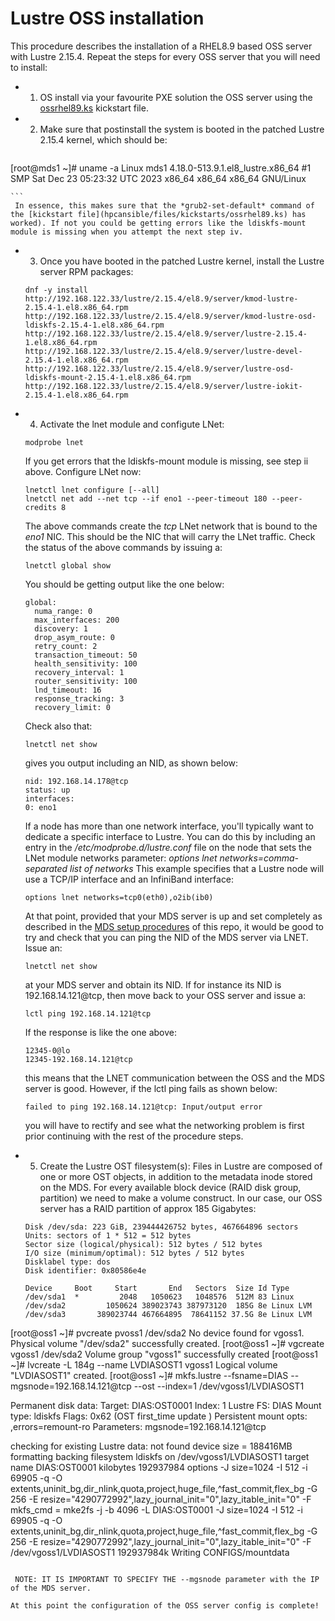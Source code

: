 # Lustre OSS installation

This procedure describes the installation of a RHEL8.9 based OSS server with Lustre 2.15.4. Repeat the steps for every OSS server that you will need to install:

- 1) OS install via your favourite PXE solution the OSS server using the [ossrhel89.ks](../hpcansible/files/kickstarts/ossrhel89.ks) kickstart file.  
- 2) Make sure that postinstall the system is booted in the patched Lustre 2.15.4 kernel, which should be: 
    ``` 
[root@mds1 ~]# uname -a
Linux mds1 4.18.0-513.9.1.el8_lustre.x86_64 #1 SMP Sat Dec 23 05:23:32 UTC 2023 x86_64 x86_64 x86_64 GNU/Linux
    
    ```
     In essence, this makes sure that the *grub2-set-default* command of the [kickstart file](hpcansible/files/kickstarts/ossrhel89.ks) has worked). If not you could be getting errors like the ldiskfs-mount module is missing when you attempt the next step iv.
- 3) Once you have booted in the patched Lustre kernel, install the Lustre server RPM packages:
    ```
    dnf -y install http://192.168.122.33/lustre/2.15.4/el8.9/server/kmod-lustre-2.15.4-1.el8.x86_64.rpm http://192.168.122.33/lustre/2.15.4/el8.9/server/kmod-lustre-osd-ldiskfs-2.15.4-1.el8.x86_64.rpm http://192.168.122.33/lustre/2.15.4/el8.9/server/lustre-2.15.4-1.el8.x86_64.rpm http://192.168.122.33/lustre/2.15.4/el8.9/server/lustre-devel-2.15.4-1.el8.x86_64.rpm http://192.168.122.33/lustre/2.15.4/el8.9/server/lustre-osd-ldiskfs-mount-2.15.4-1.el8.x86_64.rpm http://192.168.122.33/lustre/2.15.4/el8.9/server/lustre-iokit-2.15.4-1.el8.x86_64.rpm
    ```
- 4) Activate the lnet module and configute LNet:
    ```
    modprobe lnet
    ```
    If you get errors that the ldiskfs-mount module is missing, see step ii above.
    Configure LNet now:
    ```
    lnetctl lnet configure [--all]
    lnetctl net add --net tcp --if eno1 --peer-timeout 180 --peer-credits 8
    ```
    The above commands create the *tcp* LNet network that is bound to the *eno1* NIC. This should be the NIC that will carry the LNet traffic. Check the status of the above commands by issuing a:
    ```
    lnetctl global show
    ```
    You should be getting output like the one below:
    ```
    global:
      numa_range: 0
      max_interfaces: 200
      discovery: 1
      drop_asym_route: 0
      retry_count: 2
      transaction_timeout: 50
      health_sensitivity: 100
      recovery_interval: 1
      router_sensitivity: 100
      lnd_timeout: 16
      response_tracking: 3
      recovery_limit: 0
     ```
     Check also that: 
     ```
     lnetctl net show
     ```
     gives you output including an NID, as shown below:
     ```
     nid: 192.168.14.178@tcp
     status: up
     interfaces:
     0: eno1
     ```
     If a node has more than one network interface, you'll typically want to dedicate a specific interface to Lustre. You can do this by including an entry in the */etc/modprobe.d/lustre.conf* file on the node that sets the LNet module networks parameter:
     *options lnet networks=comma-separated list of networks*
     This example specifies that a Lustre node will use a TCP/IP interface and an InfiniBand interface:
     ```
     options lnet networks=tcp0(eth0),o2ib(ib0)
     ```
    At that point, provided that your MDS server is up and set completely as described in the [MDS setup procedures](install-lustre-mds.md) of this repo, it would be good to try and check that you can ping the NID of the MDS server via LNET. Issue an:
    ```
    lnetctl net show
    ```
   at your MDS server and obtain its NID. If for instance its NID is 192.168.14.121@tcp, then move back to your OSS server and issue a:
    ```
    lctl ping 192.168.14.121@tcp
    ```
   If the response is like the one above:
    ```
    12345-0@lo
    12345-192.168.14.121@tcp
    ```
   this means that the LNET communication between the OSS and the MDS server is good. However, if the lctl ping fails as shown below: 
   ```
   failed to ping 192.168.14.121@tcp: Input/output error
   ```
   you will have to rectify and see what the networking problem is first prior continuing with the rest of the procedure steps.

- 5) Create the Lustre OST filesystem(s): Files in Lustre are composed of one or more OST objects, in addition to the metadata inode stored on the MDS. For every available block device (RAID disk group, partition) we need to make a volume construct. In our case, our OSS server has a RAID partition of approx 185 Gigabytes:
  ```
  Disk /dev/sda: 223 GiB, 239444426752 bytes, 467664896 sectors
  Units: sectors of 1 * 512 = 512 bytes
  Sector size (logical/physical): 512 bytes / 512 bytes
  I/O size (minimum/optimal): 512 bytes / 512 bytes
  Disklabel type: dos
  Disk identifier: 0x80586e4e

  Device     Boot     Start       End   Sectors  Size Id Type
  /dev/sda1  *         2048   1050623   1048576  512M 83 Linux
  /dev/sda2         1050624 389023743 387973120  185G 8e Linux LVM
  /dev/sda3       389023744 467664895  78641152 37.5G 8e Linux LVM
 [root@oss1 ~]#  pvcreate pvoss1 /dev/sda2
  No device found for vgoss1.
  Physical volume "/dev/sda2" successfully created.
 [root@oss1 ~]# vgcreate vgoss1 /dev/sda2
  Volume group "vgoss1" successfully created
 [root@oss1 ~]# lvcreate -L 184g --name LVDIASOST1 vgoss1
  Logical volume "LVDIASOST1" created.
 [root@oss1 ~]# mkfs.lustre --fsname=DIAS --mgsnode=192.168.14.121@tcp --ost --index=1 /dev/vgoss1/LVDIASOST1

   Permanent disk data:
 Target:     DIAS:OST0001
 Index:      1
 Lustre FS:  DIAS
 Mount type: ldiskfs
 Flags:      0x62
              (OST first_time update )
 Persistent mount opts: ,errors=remount-ro
 Parameters: mgsnode=192.168.14.121@tcp

 checking for existing Lustre data: not found
 device size = 188416MB
 formatting backing filesystem ldiskfs on /dev/vgoss1/LVDIASOST1
	target name   DIAS:OST0001
	kilobytes     192937984
	options        -J size=1024 -I 512 -i 69905 -q -O extents,uninit_bg,dir_nlink,quota,project,huge_file,^fast_commit,flex_bg -G 256 -E resize="4290772992",lazy_journal_init="0",lazy_itable_init="0" -F
 mkfs_cmd = mke2fs -j -b 4096 -L DIAS:OST0001  -J size=1024 -I 512 -i 69905 -q -O extents,uninit_bg,dir_nlink,quota,project,huge_file,^fast_commit,flex_bg -G 256 -E resize="4290772992",lazy_journal_init="0",lazy_itable_init="0" -F /dev/vgoss1/LVDIASOST1 192937984k
 Writing CONFIGS/mountdata
 ```

  NOTE: IT IS IMPORTANT TO SPECIFY THE --mgsnode parameter with the IP of the MDS server. 

At this point the configuration of the OSS server config is complete!

